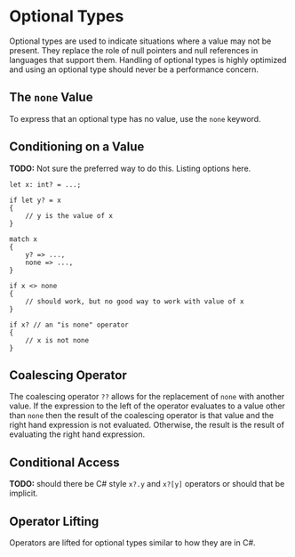 # Optional Types

Optional types are used to indicate situations where a value may not be present. They replace the role of null pointers and null references in languages that support them. Handling of optional types is highly optimized and using an optional type should never be a performance concern.

## The `none` Value

To express that an optional type has no value, use the `none` keyword.

## Conditioning on a Value

**TODO:** Not sure the preferred way to do this. Listing options here.

    let x: int? = ...;

    if let y? = x
    {
        // y is the value of x
    }

    match x
    {
        y? => ...,
        none => ...,
    }

    if x <> none
    {
        // should work, but no good way to work with value of x
    }

    if x? // an "is none" operator
    {
        // x is not none
    }

## Coalescing Operator

The coalescing operator `??` allows for the replacement of `none` with another value. If the expression to the left of the operator evaluates to a value other than `none` then the result of the coalescing operator is that value and the right hand expression is not evaluated. Otherwise, the result is the result of evaluating the right hand expression.

## Conditional Access

**TODO:** should there be C# style `x?.y` and `x?[y]` operators or should that be implicit.

## Operator Lifting

Operators are lifted for optional types similar to how they are in C#.

